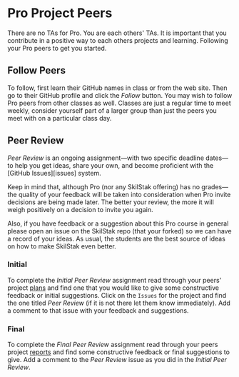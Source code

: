 # Pro Project Peers

There are no TAs for Pro. You are each others' TAs. It is important
that you contribute in a positive way to each others projects and
learning. Following your Pro peers to get you started.

## Follow Peers

To follow, first learn their GitHub names in class or from the web
site. Then go to their GitHub profile and click the *Follow* button.
You may wish to follow Pro peers from other classes as well. Classes
are just a regular time to meet weekly, consider yourself part of
a larger group than just the peers you meet with on a particular class
day.

## Peer Review

*Peer Review* is an ongoing assignment—with two specific deadline
dates—to help you get ideas, share your own, and become proficient
with the [GitHub Issues][issues] system. 

Keep in mind that, although Pro (nor any SkilStak offering) has no
grades—the quality of your feedback will be taken into consideration
when Pro invite decisions are being made later. The better your
review, the more it will weigh positively on a decision to invite
you again.

Also, if you have feedback or a suggestion about this Pro course in
general please open an issue on the SkilStak repo (that your forked)
so we can have a record of your ideas. As usual, the students are the
best source of ideas on how to make SkilStak even better.

### Initial 

To complete the *Initial Peer Review* assignment read through your
peers' project [plans](plan.md) and find one that you would like
to give some constructive feedback or initial suggestions. Click
on the `Issues` for the project and find the one titled *Peer Review*
(if it is not there let them know immediately). Add a comment to
that issue with your feedback and suggestions.

### Final

To complete the *Final Peer Review* assignment read through your
peers project [reports](report.md) and find some constructive feedback
or final suggestions to give. Add a comment to the *Peer Review* issue
as you did in the *Initial Peer Review*.


